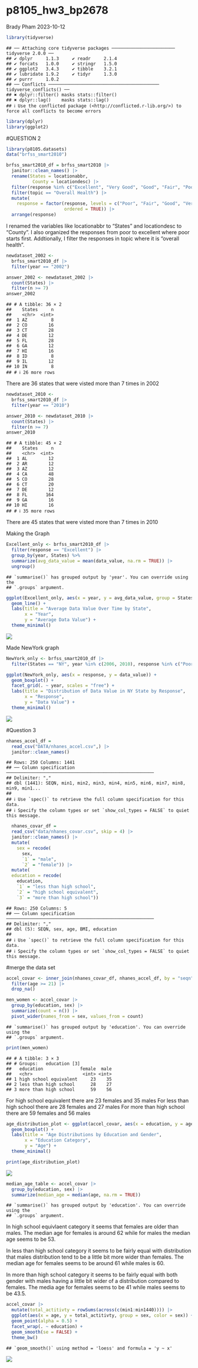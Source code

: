 p8105_hw3_bp2678
================
Brady Pham
2023-10-12

``` r
library(tidyverse)
```

    ## ── Attaching core tidyverse packages ──────────────────────── tidyverse 2.0.0 ──
    ## ✔ dplyr     1.1.3     ✔ readr     2.1.4
    ## ✔ forcats   1.0.0     ✔ stringr   1.5.0
    ## ✔ ggplot2   3.4.3     ✔ tibble    3.2.1
    ## ✔ lubridate 1.9.2     ✔ tidyr     1.3.0
    ## ✔ purrr     1.0.2     
    ## ── Conflicts ────────────────────────────────────────── tidyverse_conflicts() ──
    ## ✖ dplyr::filter() masks stats::filter()
    ## ✖ dplyr::lag()    masks stats::lag()
    ## ℹ Use the conflicted package (<http://conflicted.r-lib.org/>) to force all conflicts to become errors

``` r
library(dplyr)
library(ggplot2)
```

\#QUESTION 2

``` r
library(p8105.datasets)
data("brfss_smart2010")
```

``` r
brfss_smart2010_df = brfss_smart2010 |>
  janitor::clean_names() |>
  rename(States = locationabbr,
          County = locationdesc) |>
  filter(response %in% c("Excellent", "Very Good", "Good", "Fair", "Poor")) |>
  filter(topic == "Overall Health") |>
  mutate(
    response = factor(response, levels = c("Poor", "Fair", "Good", "Very Good", "Excellent"),
                      ordered = TRUE)) |>
  arrange(response)
```

I renamed the variables like locationabbr to “States” and locationdesc
to “County”. I also organized the responses from poor to excellent where
poor starts first. Addtionally, I filter the responses in topic where it
is “overall health”.

``` r
newdataset_2002 <- 
  brfss_smart2010_df |>  
  filter(year == "2002")

answer_2002 <- newdataset_2002 |> 
  count(States) |>  
  filter(n >= 7)
answer_2002
```

    ## # A tibble: 36 × 2
    ##    States     n
    ##    <chr>  <int>
    ##  1 AZ         8
    ##  2 CO        16
    ##  3 CT        28
    ##  4 DE        12
    ##  5 FL        28
    ##  6 GA        12
    ##  7 HI        16
    ##  8 ID         8
    ##  9 IL        12
    ## 10 IN         8
    ## # ℹ 26 more rows

There are 36 states that were visted more than 7 times in 2002

``` r
newdataset_2010 <- 
  brfss_smart2010_df |>  
  filter(year == "2010")

answer_2010 <- newdataset_2010 |> 
  count(States) |>  
  filter(n >= 7)
answer_2010
```

    ## # A tibble: 45 × 2
    ##    States     n
    ##    <chr>  <int>
    ##  1 AL        12
    ##  2 AR        12
    ##  3 AZ        12
    ##  4 CA        48
    ##  5 CO        28
    ##  6 CT        20
    ##  7 DE        12
    ##  8 FL       164
    ##  9 GA        16
    ## 10 HI        16
    ## # ℹ 35 more rows

There are 45 states that were visted more than 7 times in 2010

Making the Graph

``` r
Excellent_only <- brfss_smart2010_df |>
  filter(response == "Excellent") |>
  group_by(year, States) %>%
  summarize(avg_data_value = mean(data_value, na.rm = TRUE)) |>
  ungroup()
```

    ## `summarise()` has grouped output by 'year'. You can override using the
    ## `.groups` argument.

``` r
ggplot(Excellent_only, aes(x = year, y = avg_data_value, group = States, color = States)) +
  geom_line() +
  labs(title = "Average Data Value Over Time by State",
       x = "Year",
       y = "Average Data Value") +
  theme_minimal()
```

![](p8105_hw3_bp2678_files/figure-gfm/unnamed-chunk-6-1.png)<!-- -->

Made NewYork graph

``` r
NewYork_only <- brfss_smart2010_df |>
  filter(States == "NY", year %in% c(2006, 2010), response %in% c("Poor", "Fair", "Good", "Very Good", "Excellent"))

ggplot(NewYork_only, aes(x = response, y = data_value)) +
  geom_boxplot() +
  facet_grid(. ~ year, scales = "free") +
  labs(title = "Distribution of Data Value in NY State by Response",
       x = "Response",
       y = "Data Value") +
  theme_minimal()
```

![](p8105_hw3_bp2678_files/figure-gfm/unnamed-chunk-7-1.png)<!-- -->

\#Question 3

``` r
nhanes_accel_df = 
  read_csv("DATA/nhanes_accel.csv",) |>
  janitor::clean_names() 
```

    ## Rows: 250 Columns: 1441
    ## ── Column specification ────────────────────────────────────────────────────────
    ## Delimiter: ","
    ## dbl (1441): SEQN, min1, min2, min3, min4, min5, min6, min7, min8, min9, min1...
    ## 
    ## ℹ Use `spec()` to retrieve the full column specification for this data.
    ## ℹ Specify the column types or set `show_col_types = FALSE` to quiet this message.

``` r
  nhanes_covar_df = 
  read_csv("data/nhanes_covar.csv", skip = 4) |>
  janitor::clean_names() |>
  mutate(
    sex = recode(
      sex,
      `1` = "male",
      `2` = "female")) |>
  mutate(
  education = recode(
    education,
    `1` = "less than high school",
    `2` = "high school equivalent",
    `3` = "more than high school"))
```

    ## Rows: 250 Columns: 5
    ## ── Column specification ────────────────────────────────────────────────────────
    ## Delimiter: ","
    ## dbl (5): SEQN, sex, age, BMI, education
    ## 
    ## ℹ Use `spec()` to retrieve the full column specification for this data.
    ## ℹ Specify the column types or set `show_col_types = FALSE` to quiet this message.

\#merge the data set

``` r
accel_covar <- inner_join(nhanes_covar_df, nhanes_accel_df, by = "seqn") |>
  filter(age >= 21) |>
  drop_na()
```

``` r
men_women <- accel_covar |>
  group_by(education, sex) |>
  summarize(count = n()) |>
  pivot_wider(names_from = sex, values_from = count)
```

    ## `summarise()` has grouped output by 'education'. You can override using the
    ## `.groups` argument.

``` r
print(men_women)
```

    ## # A tibble: 3 × 3
    ## # Groups:   education [3]
    ##   education              female  male
    ##   <chr>                   <int> <int>
    ## 1 high school equivalent     23    35
    ## 2 less than high school      28    27
    ## 3 more than high school      59    56

For high school equivalent there are 23 females and 35 males For less
than high school there are 28 females and 27 males For more than high
school there are 59 females and 56 males

``` r
age_distribution_plot <- ggplot(accel_covar, aes(x = education, y = age, fill = sex)) +
  geom_boxplot() +
  labs(title = "Age Distributions by Education and Gender",
       x = "Education Category",
       y = "Age") +
  theme_minimal()

print(age_distribution_plot)
```

![](p8105_hw3_bp2678_files/figure-gfm/unnamed-chunk-12-1.png)<!-- -->

``` r
median_age_table <- accel_covar |>
  group_by(education, sex) |>
  summarize(median_age = median(age, na.rm = TRUE))
```

    ## `summarise()` has grouped output by 'education'. You can override using the
    ## `.groups` argument.

In high school equivlaent category it seems that females are older than
males. The median age for females is around 62 while for males the
median age seems to be 53.

In less than high school category it seems to be fairly equal with
distribution that males distribution tend to be a little bit more wider
than females. The median age for females seems to be around 61 while
males is 60.

In more than high school category it seems to be fairly equal with both
gender with males having a little bit wider of a distribution compared
to females. The media age for females seems to be 41 while males seems
to be 43.5.

``` r
accel_covar |>
  mutate(total_actitivty = rowSums(across(c(min1:min1440)))) |>
  ggplot(aes(x = age, y = total_actitivty, group = sex, color = sex)) + 
  geom_point(alpha = 0.5) + 
  facet_wrap(. ~ education) + 
  geom_smooth(se = FALSE) +
  theme_bw()
```

    ## `geom_smooth()` using method = 'loess' and formula = 'y ~ x'

![](p8105_hw3_bp2678_files/figure-gfm/unnamed-chunk-13-1.png)<!-- -->

